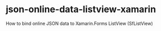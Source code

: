 # json-online-data-listview-xamarin
How to bind online JSON data to Xamarin.Forms ListView (SfListView)
